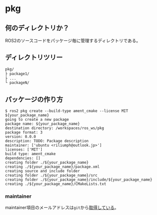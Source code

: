 # pkg

## 何のディレクトリか？

ROS2のソースコードをパッケージ毎に管理するディレクトリである。

## ディレクトリツリー

```bash
pkg/
├ package1/
├ ...
└ packageN/
```

## パッケージの作り方

```console
$ ros2 pkg create --build-type ament_cmake --license MIT ${your_package_name}
going to create a new package
package name: ${your_package_name}
destination directory: /workspaces/ros_ws/pkg
package format: 3
version: 0.0.0
description: TODO: Package description
maintainer: ['ubuntu <riliumph@outlook.jp>']
licenses: ['MIT']
build type: ament_cmake
dependencies: []
creating folder ./${your_package_name}
creating ./${your_package_name}/package.xml
creating source and include folder
creating folder ./${your_package_name}/src
creating folder ./${your_package_name}/include/${your_package_name}
creating ./${your_package_name}/CMakeLists.txt
```

### maintainer

maintainer項目のメールアドレスは`git`から[取得している](https://github.com/ros2/ros2cli/blob/a18bc6816ece36dad51a8ea5a2d7a216c473d477/ros2pkg/ros2pkg/verb/create.py#L109)。
